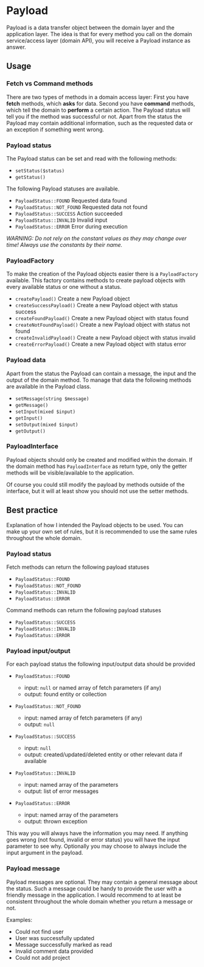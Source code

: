 # Payload

Payload is a data transfer object between the domain layer and the application
layer. The idea is that for every method you call on the domain service/access
layer (domain API), you will receive a Payload instance as answer.


## Usage

### Fetch vs Command methods

There are two types of methods in a domain access layer: First you have
**fetch** methods, which **asks** for data. Second you have **command** methods,
which tell the domain to **perform** a certain action. The Payload status will
tell you if the method was successful or not. Apart from the status the Payload
may contain additional information, such as the requested data or an exception
if something went wrong.


### Payload status

The Payload status can be set and read with the following methods:

 - `setStatus($status)`
 - `getStatus()`

The following Payload statuses are available.

 - `PayloadStatus::FOUND` Requested data found
 - `PayloadStatus::NOT_FOUND` Requested data not found
 - `PayloadStatus::SUCCESS` Action succeeded
 - `PayloadStatus::INVALID` Invalid input
 - `PayloadStatus::ERROR` Error during execution

_WARNING: Do not rely on the constant values as they may change over time!
Always use the constants by their name._


### PayloadFactory

To make the creation of the Payload objects easier there is a `PayloadFactory`
available. This factory contains methods to create payload objects with every
available status or one without a status.

 - `createPayload()` Create a new Payload object
 - `createSuccessPayload()` Create a new Payload object with status success
 - `createFoundPayload()` Create a new Payload object with status found
 - `createNotFoundPayload()` Create a new Payload object with status not found
 - `createInvalidPayload()` Create a new Payload object with status invalid
 - `createErrorPayload()` Create a new Payload object with status error


### Payload data

Apart from the status the Payload can contain a message, the input and the
output of the domain method. To manage that data the following methods are
available in the Payload class.

 - `setMessage(string $message)`
 - `getMessage()`
 - `setInput(mixed $input)`
 - `getInput()`
 - `setOutput(mixed $input)`
 - `getOutput()`

### PayloadInterface

Payload objects should only be created and modified within the domain. If the
domain method has `PayloadInterface` as return type, only the getter methods
will be visible/available to the application.

Of course you could still modify the payload by methods outside of the
interface, but it will at least show you should not use the setter methods.


## Best practice

Explanation of how I intended the Payload objects to be used. You can make up
your own set of rules, but it is recommended to use the same rules throughout
the whole domain.


### Payload status

Fetch methods can return the following payload statuses
 - `PayloadStatus::FOUND`
 - `PayloadStatus::NOT_FOUND`
 - `PayloadStatus::INVALID`
 - `PayloadStatus::ERROR`

Command methods can return the following payload statuses
 - `PayloadStatus::SUCCESS`
 - `PayloadStatus::INVALID`
 - `PayloadStatus::ERROR`


### Payload input/output

For each payload status the following input/output data should be provided

 - `PayloadStatus::FOUND`
    - input: `null` or named array of fetch parameters (if any)
    - output: found entity or collection

 - `PayloadStatus::NOT_FOUND`
    - input: named array of fetch parameters (if any)
    - output: `null`

 - `PayloadStatus::SUCCESS`
    - input: `null`
    - output: created/updated/deleted entity or other relevant data if available

 - `PayloadStatus::INVALID`
    - input: named array of the parameters
    - output: list of error messages

 - `PayloadStatus::ERROR`
    - input: named array of the parameters
    - output: thrown exception

This way you will always have the information you may need. If anything goes
wrong (not found, invalid or error status) you will have the input parameter to
see why. Optionally you may choose to always include the input argument in the
payload.


### Payload message

Payload messages are optional. They may contain a general message about the
status. Such a message could be handy to provide the user with a friendly
message in the application. I would recommend to at least be consistent
throughout the whole domain whether you return a message or not.

Examples:
 - Could not find user
 - User was successfully updated
 - Message successfully marked as read
 - Invalid comment data provided
 - Could not add project
